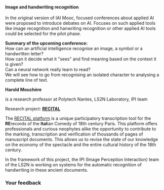 #### Image and handwriting recognition

In the original version of IAI Mooc, focused conferences about applied AI were proposed to introduce debates on AI. Focuses on such applied tools like image recognition and hanwriting recognition or other applied AI tools could be selected for the pilot phase.

**Summary of the upcoming conference:**  
How can an artificial intelligence recognise an image, a symbol or a handwritten letter?  
How can it decide what it "sees" and find meaning based on the context it is given?  
Can a neural network really learn to read?  
We will see how to go from recognising an isolated character to analysing a complete line of text.

**Harold Mouchère**

is a research professor at Polytech Nantes, LS2N Laboratory, IPI team

Research project: [**RECITAL**](http://recital.univ-nantes.fr/#/)

The [RECITAL platform](http://recital.univ-nantes.fr/#/) is a unique participatory transcription tool for the **RE**records of the **Ital**ian Comedy of 18th century Paris. This platform offers professionals and curious neophytes alike the opportunity to contribute to the marking, transcription and verification of thousands of pages of manuscript documents. This allows us to revise the state of our knowledge on the economy of the spectacle and the entire cultural history of the 18th century.

In the framework of this project, the IPI (Image Perception Interaction) team of the LS2N is working on systems for the automatic recognition of handwriting in these ancient documents.

### Your feedback